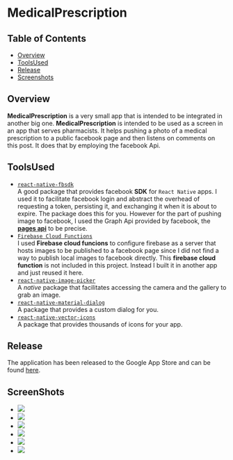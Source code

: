 # MedicalPrescription

## Table of Contents
* [Overview](#Overview)
* [ToolsUsed](#ToolsUsed)
* [Release](#Release)
* [Screenshots](#Screenshots)

## Overview
**MedicalPrescription** is a very small app that is intended to be integrated in another big one. **MedicalPrescription** is intended to be used as a screen in an app that serves pharmacists. It helps pushing a photo of a medical prescription to a public facebook page and then listens on comments on this post. It does that by employing the facebook Api.

## ToolsUsed
* [` react-native-fbsdk `](https://www.npmjs.com/package/react-native-fbsdk)  
A good package that provides facebook **SDK** for ` React Native ` apps. I used it to facilitate facebook login and abstract the overhead of requesting a token, persisting it, and exchanging it when it is about to expire. The package does this for you. However for the part of pushing image to facebook, I used the Graph Api provided by facebook, the [**pages api**](https://developers.facebook.com/docs/pages/) to be precise.
* [` Firebase Cloud Functions `](https://firebase.google.com/docs/functions)  
I used **Firebase cloud funcions** to configure firebase as a server that hosts images to be published to a facebook page since I did not find a way to publish local images to facebook directly. This **firebase cloud function** is not included in this project. Instead I built it in another app and just reused it here. 
* [` react-native-image-picker `](https://www.npmjs.com/package/react-native-image-picker-m)  
A *native* package that facilitates accessing the camera and the gallery to grab an image.
* [` react-native-material-dialog `](https://www.npmjs.com/package/react-native-material-dialog)  
A package that provides a custom dialog for you.
* [` react-native-vector-icons `](https://www.npmjs.com/package/react-native-vector-icons)  
A package that provides thousands of icons for your app.

## Release
The application has been released to the Google App Store and can be found [here](https://play.google.com/store/apps/details?id=com.prescription.medical.hos.eng).

## ScreenShots
* ![](https://github.com/hossamnasser938/MedicalPrescription/blob/master/screenshots/1.png)
* ![](https://github.com/hossamnasser938/MedicalPrescription/blob/master/screenshots/2.png)
* ![](https://github.com/hossamnasser938/MedicalPrescription/blob/master/screenshots/3.png)
* ![](https://github.com/hossamnasser938/MedicalPrescription/blob/master/screenshots/4.png)
* ![](https://github.com/hossamnasser938/MedicalPrescription/blob/master/screenshots/5.png)
* ![](https://github.com/hossamnasser938/MedicalPrescription/blob/master/screenshots/6.png)
